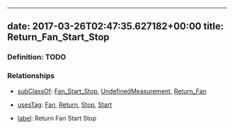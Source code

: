 
---
date: 2017-03-26T02:47:35.627182+00:00
title: Return_Fan_Start_Stop
---
### Definition: TODO

### Relationships

* [subClassOf](http://www.w3.org/2000/01/rdf-schema#subClassOf): [Fan_Start_Stop](https://brickschema.org/schema/1.0/Brick#Fan_Start_Stop), [UndefinedMeasurement](https://brickschema.org/schema/1.0/Brick#UndefinedMeasurement), [Return_Fan](https://brickschema.org/schema/1.0/Brick#Return_Fan)

* [usesTag](https://brickschema.org/schema/1.0/BrickFrame#usesTag): [Fan](https://brickschema.org/schema/1.0/BrickTag#Fan), [Return](https://brickschema.org/schema/1.0/BrickTag#Return), [Stop](https://brickschema.org/schema/1.0/BrickTag#Stop), [Start](https://brickschema.org/schema/1.0/BrickTag#Start)

* [label](http://www.w3.org/2000/01/rdf-schema#label): Return Fan Start Stop
